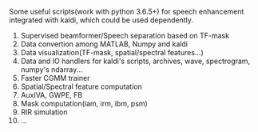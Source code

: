 Some useful scripts(work with python 3.6.5+) for speech enhancement integrated with kaldi, which could be used dependently.

1. Supervised beamformer/Speech separation based on TF-mask
2. Data convertion among MATLAB, Numpy and kaldi
3. Data visualization(TF-mask, spatial/spectral features...)
4. Data and IO handlers for kaldi's scripts, archives, wave, spectrogram, numpy's ndarray...
5. Faster CGMM trainer
6. Spatial/Spectral feature computation
7. AuxIVA, GWPE, FB
8. Mask computation(iam, irm, ibm, psm)
9. RIR simulation
10. ...
